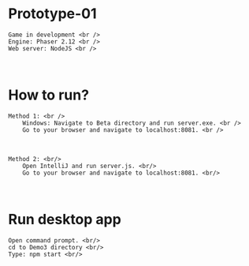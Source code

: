 # Prototype-01
	Game in development <br />
	Engine: Phaser 2.12 <br />
	Web server: NodeJS <br />
<br />

# How to run?
	Method 1: <br />
		Windows: Navigate to Beta directory and run server.exe. <br />
		Go to your browser and navigate to localhost:8081. <br />
<br />

	Method 2: <br/>
		Open IntelliJ and run server.js. <br/>
		Go to your browser and navigate to localhost:8081. <br/>
<br />

# Run desktop app 
	Open command prompt. <br/>
	cd to Demo3 directory <br/>
	Type: npm start <br/>
